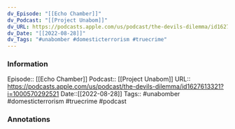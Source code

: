 ```yaml
---
dv_Episode: "[[Echo Chamber]]"
dv_Podcast: "[[Project Unabom]]"
dv_URL: https://podcasts.apple.com/us/podcast/the-devils-dilemma/id1627613321?i=1000570292521
dv_Date: "[[2022-08-28]]"
dv_Tags: "#unabomber #domesticterrorism #truecrime"
---
```

### Information

Episode:: [[Echo Chamber]]
Podcast:: [[Project Unabom]]
URL:: https://podcasts.apple.com/us/podcast/the-devils-dilemma/id1627613321?i=1000570292521
Date::[[2022-08-28]]
Tags:: #unabomber #domesticterrorism #truecrime 
#podcast


### Annotations

